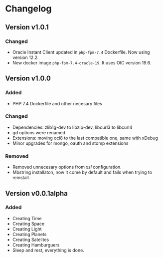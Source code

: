 # Changelog

## Version v1.0.1

### Changed
- Oracle Instant Client updated in `php-fpm-7.4` Dockerfile. Now using version 12.2.
- New docker image `php-fpm-7.4-oracle-19`. It uses OIC version 19.6.

## Version v1.0.0

### Added
- PHP 7.4 Dockerfile and other necesary files

### Changed
- Dependencies: zlib1g-dev to libzip-dev, libcurl3 to libcurl4
- gd options were renamed
- Extensions: moving oci8 to the last compatible one, same with xDebug
- Minor upgrades for mongo, oauth and stomp extensions

### Removed
- Removed unnecesary options from *xsl* configuration.
- Mbstring installaton, now it come by default and fails when trying to reinstall.

## Version v0.0.1alpha

### Added
- Creating Time
- Creating Space
- Creating Light
- Creating Planets
- Creating Satelites
- Creating Hamburguers
- Sleep and rest, everything is done.